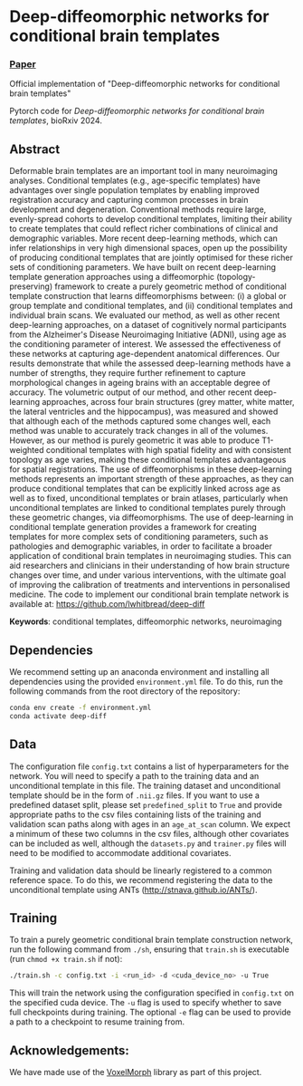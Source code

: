 # Deep-diffeomorphic networks for conditional brain templates
### [Paper](https://www.biorxiv.org/content/10.1101/2024.07.05.602288)
Official implementation of "Deep-diffeomorphic networks for conditional brain templates"

Pytorch code for *Deep-diffeomorphic networks for conditional brain templates*, bioRxiv 2024.

## Abstract

Deformable brain templates are an important tool in many neuroimaging analyses. Conditional templates (e.g., age-specific templates) have advantages over single population templates by enabling improved registration accuracy and capturing common processes in brain development and degeneration. Conventional methods require large, evenly-spread cohorts to develop conditional templates, limiting their ability to create templates that could reflect richer combinations of clinical and demographic variables. More recent deep-learning methods, which can infer relationships in very high dimensional spaces, open up the possibility of producing conditional templates that are jointly optimised for these richer sets of conditioning parameters. We have built on recent deep-learning template generation approaches using a diffeomorphic (topology-preserving) framework to create a purely geometric method of conditional template construction that learns diffeomorphisms between: (i) a global or group template and conditional templates, and (ii) conditional templates and individual brain scans. We evaluated our method, as well as other recent deep-learning approaches, on a dataset of cognitively normal participants from the Alzheimer's Disease Neuroimaging Initiative (ADNI), using age as the conditioning parameter of interest. We assessed the effectiveness of these networks at capturing age-dependent anatomical differences. Our results demonstrate that while the assessed deep-learning methods have a number of strengths, they require further refinement to capture morphological changes in ageing brains with an acceptable degree of accuracy. The volumetric output of our method, and other recent deep-learning approaches, across four brain structures (grey matter, white matter, the lateral ventricles and the hippocampus), was measured and showed that although each of the methods captured some changes well, each method was unable to accurately track changes in all of the volumes. However, as our method is purely geometric it was able to produce T1-weighted conditional templates with high spatial fidelity and with consistent topology as age varies, making these conditional templates advantageous for spatial registrations. The use of diffeomorphisms in these deep-learning methods represents an important strength of these approaches, as they can produce conditional templates that can be explicitly linked across age as well as to fixed, unconditional templates or brain atlases, particularly when unconditional templates are linked to conditional templates purely through these geometric changes, via diffeomorphisms. The use of deep-learning in conditional template generation provides a framework for creating templates for more complex sets of conditioning parameters, such as pathologies and demographic variables, in order to facilitate a broader application of conditional brain templates in neuroimaging studies. This can aid researchers and clinicians in their understanding of how brain structure changes over time, and under various interventions, with the ultimate goal of improving the calibration of treatments and interventions in personalised medicine. The code to implement our conditional brain template network is available at: https://github.com/lwhitbread/deep-diff

**Keywords**: conditional templates, diffeomorphic networks, neuroimaging

## Dependencies

We recommend setting up an anaconda environment and installing all dependencies using the provided `environment.yml` file. To do this, run the following commands from the root directory of the repository:

```bash
conda env create -f environment.yml
conda activate deep-diff
```

## Data

The configuration file `config.txt` contains a list of hyperparameters for the network. You will need to specify a path to the training data and an unconditional template in this file. The training dataset and unconditional template should be in the form of `.nii.gz` files. If you want to use a predefined dataset split, please set `predefined_split` to `True` and provide appropriate paths to the csv files containing lists of the training and validation scan paths along with ages in an `age_at_scan` column. We expect a minimum of these two columns in the csv files, although other covariates can be included as well, although the `datasets.py` and `trainer.py` files will need to be modified to accommodate additional covariates.

Training and validation data should be linearly registered to a common reference space. To do this, we recommend registering the data to the unconditional template using ANTs (http://stnava.github.io/ANTs/). 

## Training
To train a purely geometric conditional brain template construction network, run the following command from `./sh`, ensuring that `train.sh` is executable (run `chmod +x train.sh` if not):
```bash
./train.sh -c config.txt -i <run_id> -d <cuda_device_no> -u True 
```

This will train the network using the configuration specified in `config.txt` on the specified cuda device. The `-u` flag is used to specify whether to save full checkpoints during training. The optional `-e` flag can be used to provide a path to a checkpoint to resume training from.

## Acknowledgements:
We have made use of the [VoxelMorph](https://github.com/voxelmorph/voxelmorph) library as part of this project.
